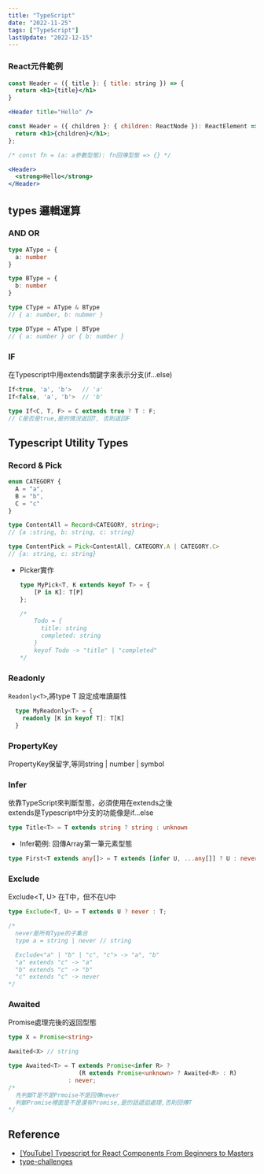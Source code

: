 ```yaml
---
title: "TypeScript"
date: "2022-11-25"
tags: ["TypeScript"]
lastUpdate: "2022-12-15"
---
```


### React元件範例 

```jsx
const Header = ({ title }: { title: string }) => {
  return <h1>{title}</h1>
}

<Header title="Hello" />
```

```jsx
const Header = ({ children }: { children: ReactNode }): ReactElement => {
  return <h1>{children}</h1>;
};

/* const fn = (a: a參數型態): fn回傳型態 => {} */

<Header>
  <strong>Hello</strong>
</Header>
```

## types 邏輯運算
### AND OR
```ts
type AType = {
  a: number
}

type BType = {
  b: number
}

type CType = AType & BType
// { a: number, b: nubmer } 

type DType = AType | BType
// { a: number } or { b: number }
```

### IF
在Typescript中用extends關鍵字來表示分支(if...else)
```ts
If<true, 'a', 'b'>   // 'a'
If<false, 'a', 'b'>  // 'b'

type If<C, T, F> = C extends true ? T : F;
// C是否是true,是的情況返回T, 否則返回F
```

## Typescript Utility Types
### Record & Pick
```ts
enum CATEGORY {
  A = "a",
  B = "b",
  C = "c"
}

type ContentAll = Record<CATEGORY, string>;
// {a :string, b: string, c: string}

type ContentPick = Pick<ContentAll, CATEGORY.A | CATEGORY.C>
// {a: string, c: string}
```

* Picker實作
  ```ts
  type MyPick<T, K extends keyof T> = { 
      [P in K]: T[P] 
  };

  /*
      Todo = {
        title: string
        completed: string
      }
      keyof Todo -> "title" | "completed"
  */
  ```

### Readonly
`Readonly<T>`,將type T 設定成唯讀屬性
```ts
  type MyReadonly<T> = {
    readonly [K in keyof T]: T[K]
  }
```

### PropertyKey
PropertyKey保留字,等同string | number | symbol

### Infer
依靠TypeScript來判斷型態，必須使用在extends之後\
extends是Typescript中分支的功能像是if...else
```ts
type Title<T> = T extends string ? string : unknown 
```


* Infer範例: 回傳Array第一筆元素型態
```ts
type First<T extends any[]> = T extends [infer U, ...any[]] ? U : never;
```

### Exclude
Exclude<T, U> 在T中，但不在U中
```ts
type Exclude<T, U> = T extends U ? never : T;

/*
  never是所有Type的子集合
  type a = string | never // string

  Exclude<"a" | "b" | "c", "c"> -> "a", "b"
  "a" extends "c" -> "a"
  "b" extends "c" -> "b"
  "c" extends "c" -> never
*/
```

### Awaited
Promise處理完後的返回型態
```ts
type X = Promise<string>

Awaited<X> // string
```
```ts
type Awaited<T> = T extends Promise<infer R> ? 
                    (R extends Promise<unknown> ? Awaited<R> : R)
                 : never;
/*
  先判斷T是不是Prmoise不是回傳never
  判斷Promise裡面是不是還有Promise,是的話遞迴處理,否則回傳T
*/
```


## Reference

- [[YouTube] Typescript for React Components From Beginners to Masters](https://www.youtube.com/watch?v=z8lDwLKthr8&list=WL&index=1)
- [type-challenges](https://github.com/type-challenges/type-challenges)